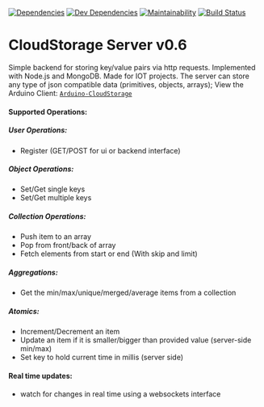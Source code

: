 [![Dependencies](https://david-dm.org/gilmaimon/CloudStorage-Server.svg)](https://david-dm.org/gilmaimon/CloudStorage-Server)  [![Dev Dependencies](https://david-dm.org/gilmaimon/CloudStorage-Server/dev-status.svg)](https://david-dm.org/gilmaimon/CloudStorage-Server?type=dev) [![Maintainability](https://api.codeclimate.com/v1/badges/0284157266c2fe66ff86/maintainability)](https://codeclimate.com/github/gilmaimon/CloudStorage-Server/maintainability) [![Build Status](https://travis-ci.org/gilmaimon/CloudStorage-Server.svg?branch=master)](https://travis-ci.org/gilmaimon/CloudStorage-Server)


# CloudStorage Server v0.6
Simple backend for storing key/value pairs via http requests. Implemented with Node.js and MongoDB. Made for IOT projects.
The server can store any type of json compatible data (primitives, objects, arrays);
View the Arduino Client: [`Arduino-CloudStorage`](https://github.com/gilmaimon/Arduino-CloudStorage)

#### Supported Operations:
##### User Operations:
- Register (GET/POST for ui or backend interface)
##### Object Operations:
- Set/Get single keys
- Set/Get multiple keys
##### Collection Operations:
- Push item to an array
- Pop from front/back of array
- Fetch elements from start or end (With skip and limit)
##### Aggregations:
- Get the min/max/unique/merged/average items from a collection
##### Atomics:
- Increment/Decrement an item
- Update an item if it is smaller/bigger than provided value (server-side min/max)
- Set key to hold current time in millis (server side)
#### Real time updates:
- watch for changes in real time using a websockets interface